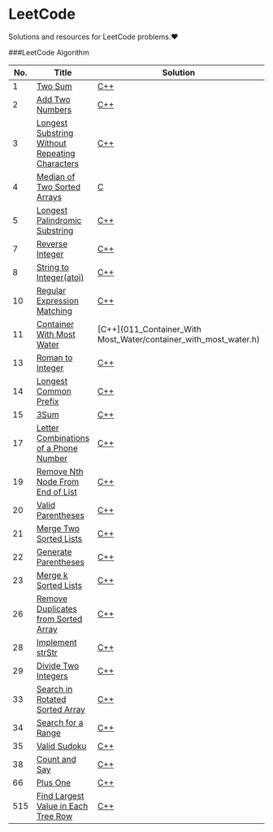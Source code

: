 LeetCode
===
Solutions and resources for LeetCode problems.&hearts;

###LeetCode Algorithm

|No.|Title|Solution|Difficulty|Add Data|
|---|-----|----------|--------|--------|
|1|[Two Sum][1]|[C++](001_Two_Sum/two-sum.cc)|Easy|2017/03/02|
|2|[Add Two Numbers][2]|[C++](002_Add_Two_Numbers/add_two_numbers.cc)|Medium|2017/03/02|
|3|[Longest Substring Without Repeating Characters][3]|[C++](003_Longest_Substring_Without_Repeating_Characters/longest_substring_without_repeating_characters.cc)|Medium|2017/03/02|
|4|[Median of Two Sorted Arrays][4]|[C](004_Median_of_Two_Sorted_Arrays/median_of_two_sorted_arrays.h)|Hard|2017/03/02|
|5|[Longest Palindromic Substring][5]|[C++](005_Longest_Palindromic_Substring/longest_palindromic_substring.h)|Medium|2017/03/03|
|7|[Reverse Integer][7]|[C++](007_Reverse_Integer/reverse_integer.cc)|Easy|2017/03/02|
|8|[String to Integer(atoi)][8]|[C++](008_String_to_Integer(atoi)/string_to_integer(atoi).h)|Medium|2017/03/04|
|10|[Regular Expression Matching][10]|[C++](010_Regular_Expression_Matching/regular_expression_matching.h)|Hard|2017/03/09|
|11|[Container With Most Water][11]|[C++](011_Container_With Most_Water/container_with_most_water.h)|Medium|2017/03/09
|13|[Roman to Integer][13]|[C++](013_Roman_to_Integer/roman_to_integer.h)|Easy|2017/03/02|
|14|[Longest Common Prefix][14]|[C++](014_Longest_Common_Prefix/longest_common_prefix.h)|Easy|2017/03/09|
|15|[3Sum][15]|[C++](015_3Sum/3sum.h)|Medium|2017/03/10|
|17|[Letter Combinations of a Phone Number][17]|[C++](017_Letter_Combinations_of_a_Phone_Number/letter_combinations_of_a_phone_number.h)|Medium|2017/03/11|
|19|[Remove Nth Node From End of List][19]|[C++](019_Remove_Nth_Node_From_End_of_List/remove_n_th_node_from_end_of_list.h)|Medium|2017/03/11|
|20|[Valid Parentheses][20]|[C++](020_Valid_Parentheses/valid_parentheses.h)|Easy|2017/03/11|
|21|[Merge Two Sorted Lists][21]|[C++](021_Merge_Two_Sorted_Lists/merge_two_sorted_lists.h)|Easy|2017/03/11|
|22|[Generate Parentheses][22]|[C++](022_Generate_Parentheses/generate_parentheses.h)|Medium|2017/03/11|
|23|[Merge k Sorted Lists][23]|[C++](023_Merge_k_Sorted_Lists/merge_k_sorted_lists.h)|Hard|2017/03/12|
|26|[Remove Duplicates from Sorted Array][26]|[C++](026_Remove_Duplicates_from_Sorted_Array/remove_duplicates_from_sorted_array.h)|Easy|2017/03/12|
|28|[Implement strStr][28]|[C++](028_Implement_strStr/implement_strStr.h)|Easy|2017/03/12|
|29|[Divide Two Integers][29]|[C++](029_Divide_Two_Integers/divide_two_integers.h)|Medium|2017/03/14|
|33|[Search in Rotated Sorted Array][33]|[C++](033_Search_in_Rotated_Sorted_Array/search_in_rotated_sorted_array.h)|Medium|2017/03/16|
|34|[Search for a Range][34]|[C++](034_Search_for_a_Range/search_for_a_range.h)|Medium|2017/03/16|
|35|[Valid Sudoku][35]|[C++](036_Valid_Sudoku/valid_sudoku.h)|Medium|2017/03/17|
|38|[Count and Say][38]|[C++](038_Count_and_Say/count_and_say.h)|Easy|2017/03/17|
|66|[Plus One][66]|[C++](066_Plus_One/plus_one.cc)|Easy|2017/03/02|
|515|[Find Largest Value in Each Tree Row][515]|[C++](515_Find_Largest_Value_in_Each_Tree_Row/find_largest_value_in_each_tree_row.h)|Medium|2017/03/05|


[1]:https://leetcode.com/problems/two-sum
[2]:https://leetcode.com/problems/add-two-numbers
[3]:https://leetcode.com/problems/longest-substring-without-repeating-characters
[4]:https://leetcode.com/problems/median-of-two-sorted-arrays
[5]:https://leetcode.com/articles/longest-palindromic-substring
[7]:https://leetcode.com/problems/reverse-integer
[8]:https://leetcode.com/problems/string-to-integer-atoi
[10]:https://leetcode.com/problems/regular-expression-matching
[11]:https://leetcode.com/problems/container-with-most-water
[13]:https://leetcode.com/problems/roman-to-integer
[14]:https://leetcode.com/problems/longest-common-prefix
[15]:https://leetcode.com/problems/3sum
[17]:https://leetcode.com/problems/letter-combinations-of-a-phone-number
[19]:https://leetcode.com/problems/remove-nth-node-from-end-of-list
[20]:https://leetcode.com/problems/valid-parentheses
[21]:https://leetcode.com/problems/merge-two-sorted-lists
[22]:https://leetcode.com/problems/generate-parentheses
[23]:https://leetcode.com/problems/merge-k-sorted-lists
[26]:https://leetcode.com/problems/remove-duplicates-from-sorted-array
[28]:https://leetcode.com/problems/implement-strstr
[29]:https://leetcode.com/problems/divide-two-integers
[33]:https://leetcode.com/problems/search-in-rotated-sorted-array
[34]:https://leetcode.com/problems/search-for-a-range
[35]:https://leetcode.com/problems/valid-sudoku
[38]:https://leetcode.com/problems/count-and-say
[66]:https://leetcode.com/problems/plus-one
[515]:https://leetcode.com/problems/find-largest-value-in-each-tree-row
